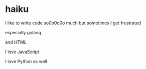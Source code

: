 # haiku


i like to write code so0o0o0o much but sometimes I get frustrated

especially golang

and HTML


I love JavaScript

I love Python as well